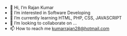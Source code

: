 - 👋 Hi, I’m Rajan Kumar
- 👀 I’m interested in Software Developing 
- 🌱 I’m currently learning HTML, PHP, CSS, JAVASCRIPT
- 💞️ I’m looking to collaborate on ...
- 📫 How to reach me kumarrajan28@hotmail.com 

<!---
rajankumar28/rajankumar28 is a ✨ special ✨ repository because its `README.md` (this file) appears on your GitHub profile.
You can click the Preview link to take a look at your changes.
--->
